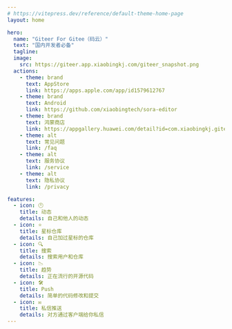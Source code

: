 ```yaml
---
# https://vitepress.dev/reference/default-theme-home-page
layout: home

hero:
  name: "Giteer For Gitee（码云）"
  text: "国内开发者必备"
  tagline:
  image:
    src: https://giteer.app.xiaobingkj.com/giteer_snapshot.png
  actions:
    - theme: brand
      text: AppStore
      link: https://apps.apple.com/app/id1579612767
    - theme: brand
      text: Android
      link: https://github.com/xiaobingtech/sora-editor
    - theme: brand
      text: 鸿蒙商店
      link: https://appgallery.huawei.com/detail?id=com.xiaobingkj.giteer
    - theme: alt
      text: 常见问题
      link: /faq
    - theme: alt
      text: 服务协议
      link: /service
    - theme: alt
      text: 隐私协议
      link: /privacy

features:
  - icon: 🕛
    title: 动态
    details: 自己和他人的动态
  - icon: ⭐️
    title: 星标仓库
    details: 自己加过星标的仓库
  - icon: 🔍
    title: 搜索
    details: 搜索用户和仓库
  - icon: 📉
    title: 趋势
    details: 正在流行的开源代码
  - icon: 🛠
    title: Push
    details: 简单的代码修改和提交
  - icon: ✉️
    title: 私信推送
    details: 对方通过客户端给你私信
---
```

